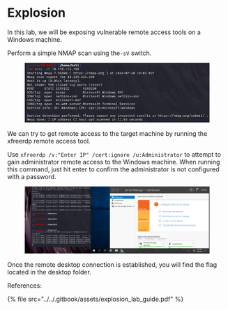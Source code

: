# Explosion

In this lab, we will be exposing vulnerable remote access tools on a Windows machine.

Perform a simple NMAP scan using the`-sV` switch.

<figure><img src="../../.gitbook/assets/image (10) (1) (1) (1) (1).png" alt=""><figcaption></figcaption></figure>

We can try to get remote access to the target machine by running the xfreerdp remote access tool.

Use `xfreerdp /v:"Enter IP" /cert:ignore /u:Administrator` to attempt to gain administrator remote access to the Windows machine. When running this command, just hit enter to confirm the administrator is not configured with a password.

<figure><img src="../../.gitbook/assets/image (11) (1) (1) (1) (1).png" alt=""><figcaption></figcaption></figure>

Once the remote desktop connection is established, you will find the flag located in the desktop folder.



References:

{% file src="../../.gitbook/assets/explosion_lab_guide.pdf" %}





&#x20;
